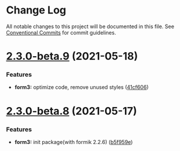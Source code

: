 # Change Log

All notable changes to this project will be documented in this file.
See [Conventional Commits](https://conventionalcommits.org) for commit guidelines.

# [2.3.0-beta.9](https://github.com/lskjs/ux/tree/master/packages/form3/compare/v2.3.0-beta.8...v2.3.0-beta.9) (2021-05-18)


### Features

* **form3:** optimize code, remove unused styles ([41cf606](https://github.com/lskjs/ux/tree/master/packages/form3/commit/41cf606ad0c78c1d6bab5a03e720621b8f7a9e6d))





# [2.3.0-beta.8](https://github.com/lskjs/ux/tree/master/packages/form3/compare/v2.3.0-beta.7...v2.3.0-beta.8) (2021-05-17)


### Features

* **form3:** init package(with formik 2.2.6) ([b5f959e](https://github.com/lskjs/ux/tree/master/packages/form3/commit/b5f959e1e75356d58b285a3bd9f8368507edd7d8))
